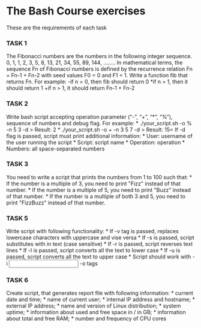 <h1>The Bash Course exercises</h1>

These are the requirements of each task

<h3>TASK 1</h3>
The Fibonacci numbers are the numbers in the following integer sequence. 0, 1, 1, 2, 3, 5, 8, 13, 21, 34, 55, 89, 144, …….. In mathematical terms, the sequence Fn of Fibonacci numbers is defined by the recurrence relation Fn = Fn-1 + Fn-2 with seed values F0 = 0 and F1 = 1. Write a function fib that returns Fn. For example:
    -if n = 0, then fib should return 0
    *if n = 1, then it should return 1
    +if n > 1, it should return Fn-1 + Fn-2

<h3>TASK 2</h3>
Write bash script accepting operation parameter (“-”, “+”, “*”, “%”), sequence of numbers and debug flag. For example:
    * ./your_script.sh -o % -n 5 3 -d > Result: 2
    * ./your_script.sh -o + -n 3 5 7 -d > Result: 15=
If -d flag is passed, script must print additional information:
    * User: username of the user running the script
    * Script: script name        
    * Operation: operation
    * Numbers: all space-separated numbers


<h3>TASK 3</h3>
You need to write a script that prints the numbers from 1 to 100 such that:
    * If the number is a multiple of 3, you need to print "Fizz" instead of that number.
    * If the number is a multiple of 5, you need to print "Buzz" instead of that number.
    * If the number is a multiple of both 3 and 5, you need to print "FizzBuzz" instead of that number.

<h3>TASK 5</h3>
Write script with following functionality:
    * If -v tag is passed, replaces lowercase characters with uppercase and vise versa
    * If -s is passed, script substitutes <A_WORD> with <B_WORD> in text (case sensitive)
    * If -r is passed, script reverses text lines
    * If -l is passed, script converts all the text to lower case
    * If -u is passed, script converts all the text to upper case
    * Script should work with -i <input file> -o <output file> tags

<h3>TASK 6</h3>
Create script, that generates report file with following information:
    * current date and time;
    * name of current user;
    * internal IP address and hostname;
    * external IP address;
    * name and version of Linux distribution;
    * system uptime;
    * information about used and free space in / in GB;
    * information about total and free RAM;
    * number and frequency of CPU cores

